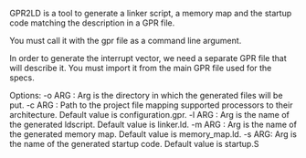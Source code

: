 GPR2LD is a tool to generate a linker script, a memory map and the startup code
matching the description in a GPR file.

You must call it with the gpr file as a command line argument.

In order to generate the interrupt vector, we need a separate GPR file
that will describe it. You must import it from the main GPR file used for
the specs.

Options:
        -o ARG : Arg is the directory in which the generated files will be put.
        -c ARG : Path to the project file mapping supported processors to their
                 architecture.
                Default value is configuration.gpr.
        -l ARG : Arg is the name of the generated ldscript.
                Default value is linker.ld.
        -m ARG : Arg is the name of the generated memory map.
                Default value is memory_map.ld.
        -s ARG: Arg is the name of the generated startup code.
                Default value is startup.S

